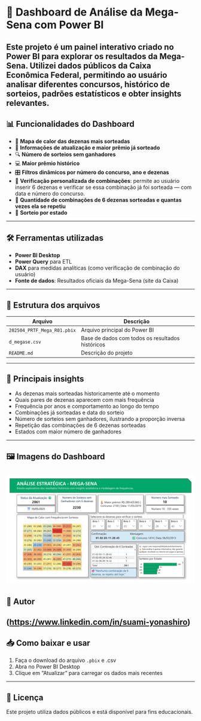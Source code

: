 # 🎯 Dashboard de Análise da Mega-Sena com Power BI

Este projeto é um painel interativo criado no Power BI para explorar os resultados da Mega-Sena.
Utilizei dados públicos da Caixa Econômica Federal, permitindo ao usuário analisar diferentes concursos, histórico de sorteios, padrões estatísticos e obter insights relevantes. 
---

## 📊 Funcionalidades do Dashboard

- 🔢 **Mapa de calor das dezenas mais sorteadas**
- 📅 **Informações de atualização e maior prêmio já sorteado**
- 🔍 **Número de sorteios sem ganhadores**
- 💻 **Maior prêmio histórico**
- 🎛️ **Filtros dinâmicos por número do concurso, ano e dezenas**
- 🎯 **Verificação personalizada de combinações**: permite ao usuário inserir 6 dezenas e verificar se essa combinação já foi sorteada — com data e número do concurso.
- 🧮 **Quantidade de combinações de 6 dezenas sorteadas e quantas vezes ela se repetiu**
- 📌 **Sorteio por estado**
---

## 🛠️ Ferramentas utilizadas

- **Power BI Desktop**
- **Power Query** para ETL
- **DAX** para medidas analíticas (como verificação de combinação do usuário)
- **Fonte de dados**: Resultados oficiais da Mega-Sena (site da Caixa)
---

## 📁 Estrutura dos arquivos

| Arquivo | Descrição |
|--------|-----------|
| `202504_PRTF_Mega_R01.pbix` | Arquivo principal do Power BI |
| `d_megase.csv` | Base de dados com todos os resultados históricos |
| `README.md` | Descrição do projeto |
---

## 🧠 Principais insights

- As dezenas mais sorteadas historicamente até o momento
- Quais pares de dezenas aparecem com mais frequência
- Frequência por anos e comportamento ao longo do tempo
- Combinações já sorteadas e data do sorteio
- Número de sorteios sem ganhadores, ilustrando a proporção inversa
- Repetição das combinações de 6 dezenas sorteadas
- Estados com maior número de ganhadores
---

## 🖼️ Imagens do Dashboard

![Dashboard](dashboard-megasena.jpg)
---

## 📌 Autor

(https://www.linkedin.com/in/suami-yonashiro)
---

## 📥 Como baixar e usar

1. Faça o download do arquivo `.pbix` e .csv
2. Abra no Power BI Desktop
3. Clique em “Atualizar” para carregar os dados mais recentes
---

## 📜 Licença

Este projeto utiliza dados públicos e está disponível para fins educacionais.
